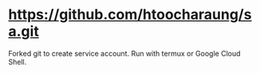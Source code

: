 # https://github.com/htoocharaung/sa.git

<p> Forked git to create service account. Run with termux or Google Cloud Shell.</p>
